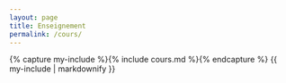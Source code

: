 ```yaml
---
layout: page
title: Enseignement
permalink: /cours/
---
```



{% capture my-include %}{% include cours.md %}{% endcapture %}
{{ my-include | markdownify }}

